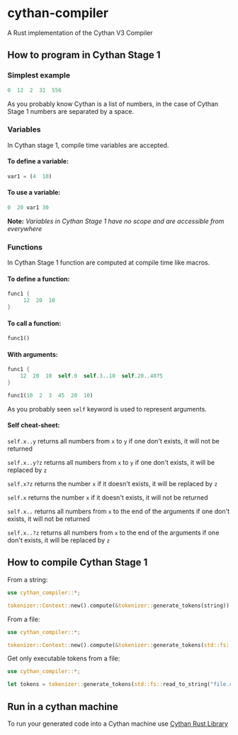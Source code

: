 # cythan-compiler

A Rust implementation of the Cythan V3 Compiler

## How to program in Cythan Stage 1

### Simplest example

```rust
0  12  2  31  556
```

As you probably know Cythan is a list of numbers, in the case of Cythan Stage 1 numbers are separated by a space.

  

### Variables

In Cythan stage 1, compile time variables are accepted.

  

#### To define a variable:

```rust
var1 = (4  10)
```

  

#### To use a variable:

```rust
0  20 var1 30
```

  

__Note:__  *Variables in Cythan Stage 1 have no scope and are accessible from everywhere*

  

### Functions

In Cythan Stage 1 function are computed at compile time like macros.

  

#### To define a function:

```rust
func1 {
     12  20  10
}
```

  

#### To call a function:

```rust
func1()
```

  

#### With arguments:

```rust
func1 {
    12  20  10  self.0  self.3..10  self.20..40?5
}

func1(10  2  3  45  20  10)
```

  

As you probably seen `self` keyword is used to represent arguments.

  

#### Self cheat-sheet:

`self.x..y` returns all numbers from `x` to `y` if one don't exists, it will not be returned

`self.x..y?z` returns all numbers from `x` to `y` if one don't exists, it will be replaced by `z`

`self.x?z` returns the number `x` if it doesn't exists, it will be replaced by `z`

`self.x` returns the number `x` if it doesn't exists, it will not be returned

`self.x..` returns all numbers from `x` to the end of the arguments if one don't exists, it will not be returned

`self.x..?z` returns all numbers from `x` to the end of the arguments if one don't exists, it will be replaced by `z`

  

## How to compile Cythan Stage 1

From a string:

```rust
use cythan_compiler::*;

tokenizer::Context::new().compute(&tokenizer::generate_tokens(string))
```

  

From a file:

```rust
use cythan_compiler::*;

tokenizer::Context::new().compute(&tokenizer::generate_tokens(std::fs::read_to_string("file.ct").unwrap()))
```

  

Get only executable tokens from a file:

```rust
use cythan_compiler::*;

let tokens = tokenizer::generate_tokens(std::fs::read_to_string("file.ct").unwrap();
```

  

## Run in a cythan machine

  

To run your generated code into a Cythan machine use [Cythan Rust Library](https://github.com/Cypooos/Cythan-v3)